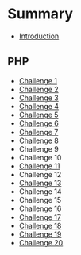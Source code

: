 # Summary

* [Introduction](README.md)

## PHP

* [Challenge 1](php/challenge-1.md)
* [Challenge 2](php/challenge-2.md)
* [Challenge 3](php/challenge-3.md)
* [Challenge 4](php/challenge-4.md)
* [Challenge 5](php/challenge-5.md)
* [Challenge 6](php/challenge-6.md)
* [Challenge 7](php/challenge-7.md)
* [Challenge 8](php/challenge-8.md)
* Challenge 9
* Challenge 10
* [Challenge 11](php/challenge-11.md)
* Challenge 12
* [Challenge 13](php/challenge-13.md)
* Challenge 14
* Challenge 15
* Challenge 16
* [Challenge 17](php/challenge-17.md)
* [Challenge 18](php/challenge-18.md)
* [Challenge 19](php/challenge-19.md)
* [Challenge 20](php/challenge-20.md)

